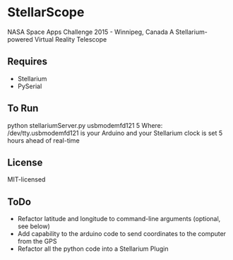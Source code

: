 # StellarScope
NASA Space Apps Challenge 2015 - Winnipeg, Canada
A Stellarium-powered Virtual Reality Telescope

Requires
--------
 - Stellarium
 - PySerial

To Run
------
python stellariumServer.py usbmodemfd121 5
Where: /dev/tty.usbmodemfd121 is your Arduino and your Stellarium clock is set 5 hours ahead of real-time

License
-------
MIT-licensed

ToDo
----
 - Refactor latitude and longitude to command-line arguments (optional, see below)
 - Add capability to the arduino code to send coordinates to the computer from the GPS
 - Refactor all the python code into a Stellarium Plugin
